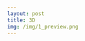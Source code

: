 ```yaml
---
layout: post
title: 3D
img: /img/1_preview.png
---
```


<div class="img_row">
	<img class="row" src="{{ site.baseurl }}/img/1.png" alt="" title="1"/>
	<img class="row" src="{{ site.baseurl }}/img/3.png" alt="" title="2"/>
	<img class="row" src="{{ site.baseurl }}/img/4.png" alt="" title="3"/>
	<img class="row" src="{{ site.baseurl }}/img/5.jpg" alt="" title="4"/>
</div>
